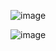 ![image](https://user-images.githubusercontent.com/57319180/179257370-38f536c6-6620-4ecc-bf0e-edfba47c28f1.png)

![image](https://user-images.githubusercontent.com/57319180/179257454-61b790d0-0988-4d89-bb6a-b742b34b4f96.png)
